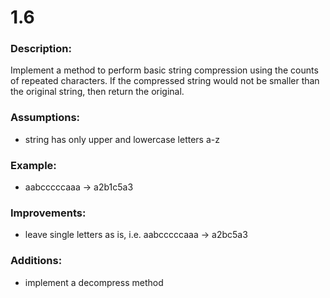 # 1.6  
### Description:  
Implement a method to perform basic string compression using the counts of repeated characters. If the compressed string would not be smaller than the original string, then return the original.  

### Assumptions:  
- string has only upper and lowercase letters a-z  

### Example:  
- aabcccccaaa -> a2b1c5a3  

### Improvements:  
- leave single letters as is, i.e. aabcccccaaa -> a2bc5a3

### Additions:  
- implement a decompress method